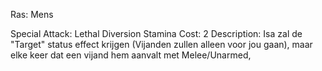 Ras: Mens

Special Attack: Lethal Diversion
	Stamina Cost: 2
	Description: Isa zal de "Target" status effect krijgen (Vijanden zullen alleen voor jou gaan), maar elke keer dat een vijand hem aanvalt met Melee/Unarmed,   
